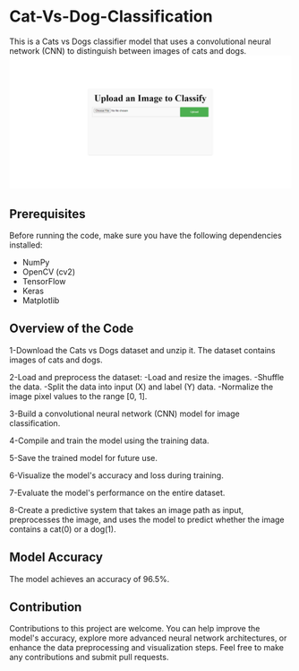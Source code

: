 # Cat-Vs-Dog-Classification
This is a Cats vs Dogs classifier model that uses a convolutional neural network (CNN) to distinguish between images of cats and dogs. 
![image about the final project](<Cat vs Dog classification app.PNG>)

## Prerequisites
Before running the code, make sure you have the following dependencies installed:
- NumPy
- OpenCV (cv2)
- TensorFlow
- Keras
- Matplotlib

## Overview of the Code
1-Download the Cats vs Dogs dataset and unzip it. The dataset contains images of cats and dogs.

2-Load and preprocess the dataset:
-Load and resize the images.
-Shuffle the data.
-Split the data into input (X) and label (Y) data.
-Normalize the image pixel values to the range [0, 1].

3-Build a convolutional neural network (CNN) model for image classification.

4-Compile and train the model using the training data.

5-Save the trained model for future use.

6-Visualize the model's accuracy and loss during training.

7-Evaluate the model's performance on the entire dataset.

8-Create a predictive system that takes an image path as input, preprocesses the image, and uses the model to predict whether the image contains a cat(0) or a dog(1).

## Model Accuracy
The model achieves an accuracy of 96.5%.

## Contribution
Contributions to this project are welcome. You can help improve the model's accuracy, explore more advanced neural network architectures, or enhance the data preprocessing and visualization steps.
Feel free to make any contributions and submit pull requests.

